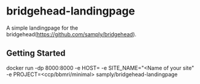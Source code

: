 # bridgehead-landingpage
A simple landingpage for the bridgehead(https://github.com/samply/bridgehead).

## Getting Started

docker run -dp 8000:8000 -e HOST=<Your Hostname> -e SITE_NAME="<Name of your site" -e PROJECT=<ccp/bbmri/minimal> samply/bridgehead-landingpage


